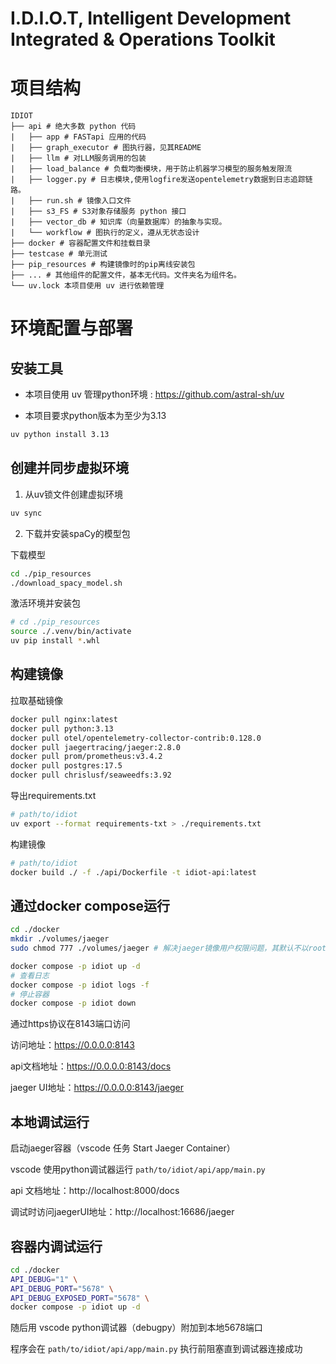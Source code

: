 # I.D.I.O.T, Intelligent Development Integrated & Operations Toolkit

# 项目结构
```
IDIOT
├── api # 绝大多数 python 代码
|   ├── app # FASTapi 应用的代码
|   ├── graph_executor # 图执行器，见其README
|   ├── llm # 对LLM服务调用的包装
|   ├── load_balance # 负载均衡模块，用于防止机器学习模型的服务触发限流
|   ├── logger.py # 日志模块,使用logfire发送opentelemetry数据到日志追踪链路。
|   ├── run.sh # 镜像入口文件
|   ├── s3_FS # S3对象存储服务 python 接口
|   ├── vector_db # 知识库（向量数据库）的抽象与实现。
|   └── workflow # 图执行的定义，遵从无状态设计
├── docker # 容器配置文件和挂载目录
├── testcase # 单元测试
├── pip_resources # 构建镜像时的pip离线安装包
├── ... # 其他组件的配置文件，基本无代码。文件夹名为组件名。
└── uv.lock 本项目使用 uv 进行依赖管理
```

# 环境配置与部署 

## 安装工具

- 本项目使用 uv 管理python环境 : https://github.com/astral-sh/uv

- 本项目要求python版本为至少为3.13

```bash
uv python install 3.13
```

## 创建并同步虚拟环境

1. 从uv锁文件创建虚拟环境

```bash
uv sync
```

2. 下载并安装spaCy的模型包

下载模型
```bash
cd ./pip_resources
./download_spacy_model.sh
```

激活环境并安装包
```bash
# cd ./pip_resources
source ./.venv/bin/activate
uv pip install *.whl
```

## 构建镜像

拉取基础镜像

```bash
docker pull nginx:latest
docker pull python:3.13
docker pull otel/opentelemetry-collector-contrib:0.128.0
docker pull jaegertracing/jaeger:2.8.0
docker pull prom/prometheus:v3.4.2
docker pull postgres:17.5
docker pull chrislusf/seaweedfs:3.92
```

导出requirements.txt
```bash
# path/to/idiot
uv export --format requirements-txt > ./requirements.txt
```

构建镜像

```bash
# path/to/idiot
docker build ./ -f ./api/Dockerfile -t idiot-api:latest
```

## 通过docker compose运行

```bash
cd ./docker
mkdir ./volumes/jaeger
sudo chmod 777 ./volumes/jaeger # 解决jaeger镜像用户权限问题，其默认不以root运行

docker compose -p idiot up -d
# 查看日志
docker compose -p idiot logs -f
# 停止容器
docker compose -p idiot down
```
通过https协议在8143端口访问

访问地址：https://0.0.0.0:8143

api文档地址：https://0.0.0.0:8143/docs

jaeger UI地址：https://0.0.0.0:8143/jaeger


## 本地调试运行

启动jaeger容器（vscode 任务 Start Jaeger Container）

vscode 使用python调试器运行 ```path/to/idiot/api/app/main.py```

api 文档地址：http://localhost:8000/docs

调试时访问jaegerUI地址：http://localhost:16686/jaeger

## 容器内调试运行

```bash
cd ./docker
API_DEBUG="1" \
API_DEBUG_PORT="5678" \
API_DEBUG_EXPOSED_PORT="5678" \
docker compose -p idiot up -d
```

随后用 vscode python调试器（debugpy）附加到本地5678端口

程序会在 ```path/to/idiot/api/app/main.py``` 执行前阻塞直到调试器连接成功
